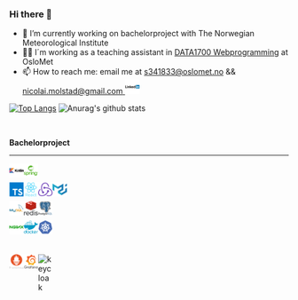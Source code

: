 ### Hi there 👋

- 🌱 I’m currently working on bachelorproject with The Norwegian Meteorological Institute
- 👨‍💻 I´m working as a teaching assistant in [DATA1700 Webprogramming](https://student.oslomet.no/studier/-/studieinfo/emne/DATA1700/2021/HØST) at OsloMet
- 📫 How to reach me: email me at s341833@oslomet.no && nicolai.molstad@gmail.com<a href="https://www.linkedin.com/in/nicolai-molstad-319719200/">
    <img src="https://github.com/devicons/devicon/blob/master/icons/linkedin/linkedin-original-wordmark.svg" align="rigth" alt="Java" width="26px" />
</a>

[![Top Langs](https://github-readme-stats.vercel.app/api/top-langs/?username=s341833&show_icons=true&langs_count=20&count_private=true&layout=compact&hide=jupyter%20notebook,css,html)](https://github.com/anuraghazra/github-readme-stats)
![Anurag's github stats](https://github-readme-stats.vercel.app/api?username=s341833&show_icons=true&count_private=true)

<br>

**Bachelorproject**
___

<a href="">
    <img src="https://raw.githubusercontent.com/devicons/devicon/master/icons/kotlin/kotlin-original-wordmark.svg" align="left" alt="Kotlin" width="26px" />
</a>
<a href="https://github.com/s341833/Todo-api">
    <img src="https://raw.githubusercontent.com/devicons/devicon/master/icons/spring/spring-original-wordmark.svg" align="left" alt="Spring boot" width="26px" />
</a>
<br><br>
<a href="https://github.com/s341833">
    <img src="https://raw.githubusercontent.com/devicons/devicon/master/icons/typescript/typescript-original.svg" align="left" alt="Typescript" width="26px" />
</a>
<a href="https://reactjs.org/" target="_blank"> 
  <img src="https://raw.githubusercontent.com/devicons/devicon/master/icons/react/react-original-wordmark.svg" alt="react" align="left" width="26"/> 
</a>
<a href="#" target="_blank">
    <img src="https://raw.githubusercontent.com/devicons/devicon/master/icons/redux/redux-original.svg" alt="redux" align="left" width="26"/>
</a>
<a href="#" target="_blank">
    <img src="https://raw.githubusercontent.com/devicons/devicon/master/icons/materialui/materialui-original.svg" alt="mui" align="left" width="26"/>
</a>
<br><br>
<a href="https://www.mysql.com/" target="_blank"> 
    <img src="https://raw.githubusercontent.com/devicons/devicon/master/icons/mysql/mysql-original-wordmark.svg" alt="mysql" width="26" align="left"/> 
</a>
<a href="" target="_blank"> 
    <img src="https://raw.githubusercontent.com/devicons/devicon/master/icons/redis/redis-original-wordmark.svg" alt="redis" width="26" align="left"/> 
</a>
<a href="" target="_blank"> 
    <img src="https://raw.githubusercontent.com/devicons/devicon/master/icons/postgresql/postgresql-original-wordmark.svg" alt="postres" width="26" align="left"/> 
</a>
<br><br>
<a href="" target="_blank"> 
    <img src="https://raw.githubusercontent.com/devicons/devicon/master/icons/nginx/nginx-original.svg" alt="nginx" width="26" align="left"/> 
</a>
<a href="" target="_blank"> 
    <img src="https://raw.githubusercontent.com/devicons/devicon/master/icons/docker/docker-plain-wordmark.svg" alt="docker" width="26" align="left"/> 
</a>
<a href="" target="_blank"> 
    <img src="https://raw.githubusercontent.com/devicons/devicon/master/icons/kubernetes/kubernetes-plain.svg" alt="k8s" width="26" align="left"/> 
</a>

<br><br>

<a href="" target="_blank"> 
    <img src="https://raw.githubusercontent.com/devicons/devicon/master/icons/prometheus/prometheus-original-wordmark.svg" alt="prometheus" width="26" align="left"/> 
</a>
<a href="" target="_blank"> 
    <img src="https://raw.githubusercontent.com/devicons/devicon/master/icons/grafana/grafana-original-wordmark.svg" alt="grafana" width="26" align="left"/> 
</a>
<a href="" target="_blank"> 
    <img src="https://design.jboss.org/keycloak/logo/images/keycloak_logo_600px.svg" alt="keycloak" width="26" align="left"/> 
</a>



<br>

<!--
**Tools & Languages**
___
<a href="https://github.com/s341833/Algoritmer-og-Datastrukturer">
    <img src="https://raw.githubusercontent.com/devicons/devicon/master/icons/java/java-original-wordmark.svg" align="left" alt="Java" width="26px" />
</a>
<a href="">
    <img src="https://github.com/devicons/devicon/blob/master/icons/csharp/csharp-plain.svg" align="left" alt="CSharp" width="26px" />
</a>
<a href="https://github.com/s341833">
    <img src="https://raw.githubusercontent.com/devicons/devicon/master/icons/javascript/javascript-original.svg" align="left" alt="Javascript" width="26px" />
</a>
<a href="https://github.com/s341833">
    <img src="https://raw.githubusercontent.com/devicons/devicon/master/icons/typescript/typescript-original.svg" align="left" alt="Typescript" width="26px" />
</a>
<a href="https://github.com/s341833">
    <img src="https://raw.githubusercontent.com/devicons/devicon/master/icons/html5/html5-original-wordmark.svg" align="left" alt="HTML" width="26px" />
</a>
<a href="https://github.com/s341833">
    <img src="https://raw.githubusercontent.com/devicons/devicon/master/icons/css3/css3-original-wordmark.svg" align="left" alt="CSS" width="26px" />
</a>
<a href="https://github.com/s341833">
    <img src="https://raw.githubusercontent.com/devicons/devicon/master/icons/matlab/matlab-original.svg" align="left" alt="Matlab" width="26px" />
</a>
<br><br>
<a href="https://github.com/s341833/Todo-api">
    <img src="https://raw.githubusercontent.com/devicons/devicon/master/icons/spring/spring-original-wordmark.svg" align="left" alt="Spring boot" width="26px" />
</a>
<a href="https://github.com/s341833/">
    <img src="https://raw.githubusercontent.com/devicons/devicon/master/icons/dotnetcore/dotnetcore-original.svg" align="left" alt=".net core" width="26px" />
</a>
<a href="https://reactjs.org/" target="_blank"> 
  <img src="https://raw.githubusercontent.com/devicons/devicon/master/icons/react/react-original-wordmark.svg" alt="react" align="left" width="26"/> 
</a>
<a href="#" target="_blank">
    <img src="https://raw.githubusercontent.com/devicons/devicon/master/icons/redux/redux-original.svg" alt="redix" align="left" width="26"/>
</a>
<a href="https://reactjs.org/" target="_blank"> 
  <img src="https://raw.githubusercontent.com/devicons/devicon/master/icons/angularjs/angularjs-plain.svg" alt="angular" align="left" width="26"/> 
</a>
<a href="https://nodejs.org" target="_blank"> 
  <img src="https://raw.githubusercontent.com/devicons/devicon/master/icons/nodejs/nodejs-original-wordmark.svg" alt="nodejs" align="left" width="26"/> 
</a>
<a href="https://expressjs.com" target="_blank"> 
  <img src="https://raw.githubusercontent.com/devicons/devicon/master/icons/express/express-original-wordmark.svg" alt="express" align="left" width="26"/> 
</a>
<a href="" target="_blank"> 
  <img src="https://raw.githubusercontent.com/devicons/devicon/master/icons/jquery/jquery-original-wordmark.svg" alt="jquert" align="left" width="26"/> 
</a>
<a href="" target="_blank"> 
  <img src="https://raw.githubusercontent.com/devicons/devicon/master/icons/bootstrap/bootstrap-plain-wordmark.svg" alt="bootstrap" align="left" width="26"/> 
</a>
<br><br>
<a href="https://www.mysql.com/" target="_blank"> 
    <img src="https://raw.githubusercontent.com/devicons/devicon/master/icons/mysql/mysql-original-wordmark.svg" alt="mysql" width="26" align="left"/> 
</a>
<a href="" target="_blank"> 
    <img src="https://raw.githubusercontent.com/devicons/devicon/master/icons/mongodb/mongodb-original-wordmark.svg" alt="mongodb" width="26" align="left"/> 
</a>
<a href="" target="_blank"> 
    <img src="https://raw.githubusercontent.com/devicons/devicon/master/icons/redis/redis-original-wordmark.svg" alt="redis" width="26" align="left"/> 
</a>
<br><br>
<a href="https://www.linux.org/" target="_blank"> 
  <img src="https://raw.githubusercontent.com/devicons/devicon/master/icons/apple/apple-original.svg" alt="Apple" align="left" width="26"/> 
</a>
<a href="https://www.linux.org/" target="_blank"> 
  <img src="https://raw.githubusercontent.com/devicons/devicon/master/icons/linux/linux-original.svg" alt="linux" align="left" width="26"/> 
</a>
<a href="" target="_blank"> 
  <img src="https://raw.githubusercontent.com/devicons/devicon/master/icons/bash/bash-original.svg" alt="bash" align="left" width="26"/> 
</a>
<a href="" target="_blank"> 
  <img src="https://raw.githubusercontent.com/devicons/devicon/master/icons/ssh/ssh-original-wordmark.svg" alt="ssh" align="left" width="26"/> 
</a>
<a href="" target="_blank"> 
  <img src="https://raw.githubusercontent.com/devicons/devicon/master/icons/npm/npm-original-wordmark.svg" alt="npm" align="left" width="26"/> 
</a>
<br><br>
<a href="" target="_blank"> 
  <img src="https://raw.githubusercontent.com/devicons/devicon/master/icons/github/github-original-wordmark.svg" alt="github" align="left" width="26"/> 
</a>
<a href="" target="_blank"> 
  <img src="https://raw.githubusercontent.com/devicons/devicon/master/icons/heroku/heroku-original-wordmark.svg" alt="heroku" align="left" width="26"/> 
</a>
-->
<!--
<a href="" target="_blank"> 
  <img src="https://raw.githubusercontent.com/devicons/devicon/master/icons/jenkins/jenkins-original.svg" alt="jenkins" align="left" width="26"/> 
</a>-->
<!--
<a href="" target="_blank"> 
    <img src="https://raw.githubusercontent.com/devicons/devicon/master/icons/docker/docker-plain-wordmark.svg" alt="docker" width="26" align="left"/> 
</a>
<a href="" target="_blank"> 
    <img src="https://raw.githubusercontent.com/devicons/devicon/master/icons/kubernetes/kubernetes-plain.svg" alt="k8s" width="26" align="left"/> 
</a>
<a href="" target="_blank"> 
    <img src="https://raw.githubusercontent.com/devicons/devicon/master/icons/nginx/nginx-original.svg" alt="nginx" width="26" align="left"/> 
</a>
<br><br>
<a href="https://www.jetbrains.com/idea/">
    <img src="https://upload.wikimedia.org/wikipedia/commons/9/9c/IntelliJ_IDEA_Icon.svg" align="left" alt="IntelliJ" width="26px" />
</a>
<a href="" target="_blank"> 
  <img src="https://raw.githubusercontent.com/devicons/devicon/master/icons/atom/atom-original-wordmark.svg" alt="atom" align="left" width="26"/> 
</a>
<a href="" target="_blank"> 
  <img src="https://upload.wikimedia.org/wikipedia/commons/9/9a/Visual_Studio_Code_1.35_icon.svg" alt="vs" align="left" width="26"/> 
</a>
-->
<!--
**s341833/s341833** is a ✨ _special_ ✨ repository because its `README.md` (this file) appears on your GitHub profile.

Here are some ideas to get you started:


<h3 align="left">Languages and Tools:</h3>
<p align="left">  <a href="https://git-scm.com/" target="_blank"> <img src="https://www.vectorlogo.zone/logos/git-scm/git-scm-icon.svg" alt="git" width="40" height="40"/> </a> <a href="https://www.java.com" target="_blank"> <img src="https://raw.githubusercontent.com/devicons/devicon/master/icons/java/java-original.svg" alt="java" width="40" height="40"/> </a>     <a href="https://spring.io/" target="_blank"> <img src="https://www.vectorlogo.zone/logos/springio/springio-icon.svg" alt="spring" width="40" height="40"/> </a> </p>




- 🔭 I’m currently working on ...

- 👯 I’m looking to collaborate on ...
- 🤔 I’m looking for help with ...
- 💬 Ask me about ...

- 😄 Pronouns: ...
- ⚡ Fun fact: ...
-->
